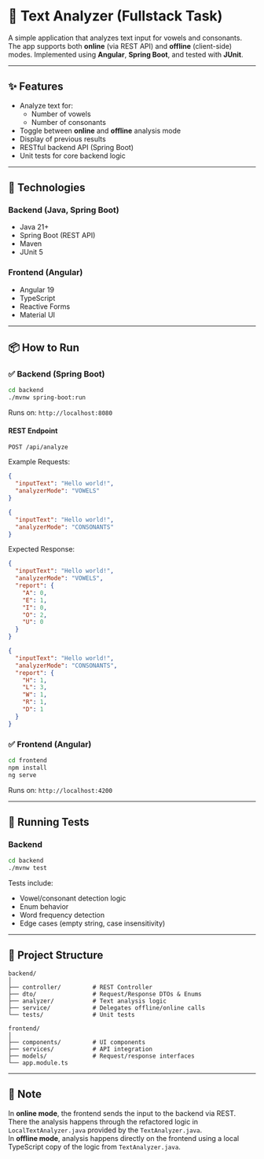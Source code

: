 # 🧠 Text Analyzer (Fullstack Task)

A simple application that analyzes text input for vowels and consonants. The app supports both **online** (via REST API) and **offline** (client-side) modes. Implemented using **Angular**, **Spring Boot**, and tested with **JUnit**.

---

## ✨ Features

- Analyze text for:
  - Number of vowels
  - Number of consonants
- Toggle between **online** and **offline** analysis mode
- Display of previous results
- RESTful backend API (Spring Boot)
- Unit tests for core backend logic

---

## 🧱 Technologies

### Backend (Java, Spring Boot)

- Java 21+
- Spring Boot (REST API)
- Maven
- JUnit 5

### Frontend (Angular)

- Angular 19
- TypeScript
- Reactive Forms
- Material UI

---

## 📦 How to Run

### ✅ Backend (Spring Boot)

```bash
cd backend
./mvnw spring-boot:run
```

Runs on: `http://localhost:8080`

#### REST Endpoint
`POST /api/analyze`

Example Requests:
```json
{
  "inputText": "Hello world!",
  "analyzerMode": "VOWELS"
}
```
```json
{
  "inputText": "Hello world!",
  "analyzerMode": "CONSONANTS"
}
```

Expected Response:
```json
{
  "inputText": "Hello world!",
  "analyzerMode": "VOWELS",
  "report": {
    "A": 0,
    "E": 1,
    "I": 0,
    "O": 2,
    "U": 0
  }
}
```
```json
{
  "inputText": "Hello world!",
  "analyzerMode": "CONSONANTS",
  "report": {
    "H": 1,
    "L": 3,
    "W": 1,
    "R": 1,
    "D": 1
  }
}
```

### ✅ Frontend (Angular)

```bash
cd frontend
npm install
ng serve
```

Runs on: `http://localhost:4200`

---

## 🧪 Running Tests

### Backend
```bash
cd backend
./mvnw test
```

Tests include:

- Vowel/consonant detection logic
- Enum behavior
- Word frequency detection
- Edge cases (empty string, case insensitivity)

---

## 📁 Project Structure

```
backend/
│
├── controller/         # REST Controller
├── dto/                # Request/Response DTOs & Enums
├── analyzer/           # Text analysis logic
├── service/            # Delegates offline/online calls
└── tests/              # Unit tests

frontend/
│
├── components/         # UI components
├── services/           # API integration
├── models/             # Request/response interfaces
└── app.module.ts
```

---

## 📌 Note

In **online mode**, the frontend sends the input to the backend via REST. There the analysis happens through the refactored logic in `LocalTextAnalyzer.java` provided by the `TextAnalyzer.java`.  
In **offline mode**, analysis happens directly on the frontend using a local TypeScript copy of the logic from `TextAnalyzer.java`.

